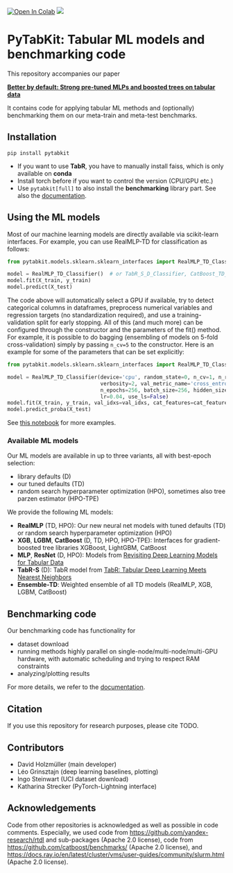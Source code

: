[![Open In Colab](https://colab.research.google.com/assets/colab-badge.svg)](https://colab.research.google.com/github/dholzmueller/pytabkit/blob/main/examples/tutorial_notebook.ipynb)
[![](https://readthedocs.org/projects/pytabkit/badge/?version=latest&style=flat-default)](https://pytabkit.readthedocs.io/en/latest/)

# PyTabKit: Tabular ML models and benchmarking code

This repository accompanies our paper 

**[Better by default: Strong pre-tuned MLPs and boosted trees on tabular data](TODO)**

It contains code for applying tabular ML methods 
and (optionally) benchmarking them on our meta-train and meta-test benchmarks.

## Installation

```commandline
pip install pytabkit
```
- If you want to use **TabR**, you have to manually install faiss, which is only available on **conda**
- Install torch before if you want to control the version (CPU/GPU etc.)
- Use `pytabkit[full]` to also install the **benchmarking** library part. See also the [documentation](https://pytabkit.readthedocs.io).

## Using the ML models
Most of our machine learning models are directly available via scikit-learn interfaces.
For example, you can use RealMLP-TD for classification as follows:

```python
from pytabkit.models.sklearn.sklearn_interfaces import RealMLP_TD_Classifier

model = RealMLP_TD_Classifier()  # or TabR_S_D_Classifier, CatBoost_TD_Classifier, etc.
model.fit(X_train, y_train)
model.predict(X_test)
```
The code above will automatically select a GPU if available, 
try to detect categorical columns in dataframes, 
preprocess numerical variables and regression targets (no standardization required),
and use a training-validation split for early stopping. 
All of this (and much more) can be configured through the constructor 
and the parameters of the fit() method. 
For example, it is possible to do bagging 
(ensembling of models on 5-fold cross-validation)
simply by passing `n_cv=5` to the constructor. 
Here is an example for some of the parameters that can be set explicitly:

```python
from pytabkit.models.sklearn.sklearn_interfaces import RealMLP_TD_Classifier

model = RealMLP_TD_Classifier(device='cpu', random_state=0, n_cv=1, n_refit=0,
                              verbosity=2, val_metric_name='cross_entropy',
                              n_epochs=256, batch_size=256, hidden_sizes=[256] * 3,
                              lr=0.04, use_ls=False)
model.fit(X_train, y_train, val_idxs=val_idxs, cat_features=cat_features)
model.predict_proba(X_test)
```
See [this notebook](https://colab.research.google.com/github/dholzmueller/pytabkit/blob/main/examples/tutorial_notebook.ipynb)
for more examples.

### Available ML models

Our ML models are available in up to three variants, all with best-epoch selection: 
- library defaults (D)
- our tuned defaults (TD)
- random search hyperparameter optimization (HPO), sometimes also tree parzen estimator (HPO-TPE)

We provide the following ML models:

- **RealMLP** (TD, HPO): Our new neural net models with tuned defaults (TD) 
or random search hyperparameter optimization (HPO)
- **XGB**, **LGBM**, **CatBoost** (D, TD, HPO, HPO-TPE): Interfaces for gradient-boosted 
tree libraries XGBoost, LightGBM, CatBoost
- **MLP**, **ResNet** (D, HPO): Models from [Revisiting Deep Learning Models for Tabular Data](https://proceedings.neurips.cc/paper_files/paper/2021/hash/9d86d83f925f2149e9edb0ac3b49229c-Abstract.html)
- **TabR-S** (D): TabR model from [TabR: Tabular Deep Learning Meets Nearest Neighbors](https://openreview.net/forum?id=rhgIgTSSxW)
- **Ensemble-TD**: Weighted ensemble of all TD models (RealMLP, XGB, LGBM, CatBoost)

## Benchmarking code

Our benchmarking code has functionality for
- dataset download
- running methods highly parallel on single-node/multi-node/multi-GPU hardware,
with automatic scheduling and trying to respect RAM constraints
- analyzing/plotting results

For more details, we refer to the [documentation](https://pytabkit.readthedocs.io).

## Citation

If you use this repository for research purposes, please cite TODO.

## Contributors

- David Holzmüller (main developer)
- Léo Grinsztajn (deep learning baselines, plotting)
- Ingo Steinwart (UCI dataset download)
- Katharina Strecker (PyTorch-Lightning interface)

## Acknowledgements
Code from other repositories is acknowledged as well as possible in code comments. 
Especially, we used code from https://github.com/yandex-research/rtdl 
and sub-packages (Apache 2.0 license),
code from https://github.com/catboost/benchmarks/
(Apache 2.0 license), 
and https://docs.ray.io/en/latest/cluster/vms/user-guides/community/slurm.html 
(Apache 2.0 license).
